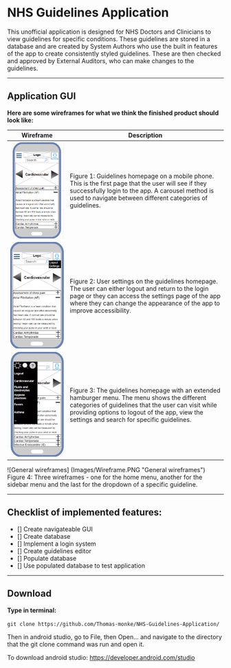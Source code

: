 # NHS Guidelines Application

This unofficial application is designed for NHS Doctors and Clinicians to view guidelines for specific conditions. These guidelines are stored in a database and are created by System Authors who use the built in features of the app to create consistently styled guidelines. These are then checked and approved by External Auditors, who can make changes to the guidelines.

---
## Application GUI

**Here are some wireframes for what we think the finished product should look like:**

| Wireframe | Description |
| ----------- | ----------- |
| ![Home page first step on a mobile device](Images/MobileHomepage.png "Home page first step on a mobile device") | Figure 1: Guidelines homepage on a mobile phone. This is the first page that the user will see if they successfully login to the app. A carousel method is used to navigate between different categories of guidelines. |
| ![Home page user settings on a mobile device](Images/MobileHomepage2.png "Home page user settings on a mobile device") | Figure 2:  User settings on the guidelines homepage. The user can either logout and return to the login page or they can access the settings page of the app where they can change the appearance of the app to improve accessibility. |
| ![Home page hamburger menu on a mobile device](Images/MobileHomepage3.png "Home page hamburger menu on a mobile device") | Figure 3: The guidelines homepage with an extended hamburger menu. The menu shows the different categories of guidelines that the user can visit while providing options to logout of the app, view the settings and search for specific guidelines. |

![General wireframes] (Images/Wireframe.PNG "General wireframes")
Figure 4: Three wireframes - one for the home menu, another for the sidebar menu and the last for the dropdown of a specific guideline.

---
## Checklist of implemented features:

- [] Create navigateable GUI
- [] Create database
- [] Implement a login system
- [] Create guidelines editor
- [] Populate database 
- [] Use populated database to test application

---
## Download
**Type in terminal:**

`git clone https://github.com/Thomas-monke/NHS-Guidelines-Application/`

Then in android studio, go to File, then Open... and navigate to the directory that the git clone command was run and open it.

To download android studio: https://developer.android.com/studio

